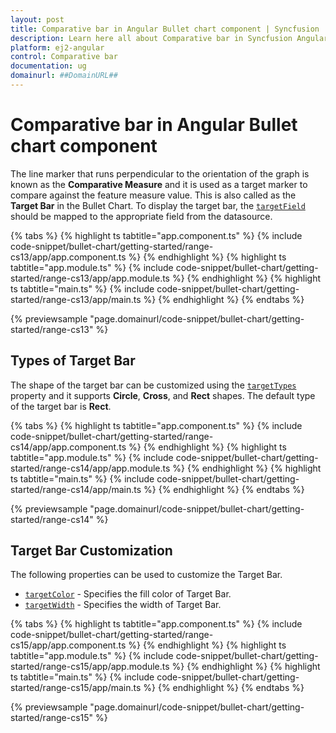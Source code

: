 ```yaml
---
layout: post
title: Comparative bar in Angular Bullet chart component | Syncfusion
description: Learn here all about Comparative bar in Syncfusion Angular Bullet chart component of Syncfusion Essential JS 2 and more.
platform: ej2-angular
control: Comparative bar 
documentation: ug
domainurl: ##DomainURL##
---
```

<!-- markdownlint-disable MD036 -->

# Comparative bar in Angular Bullet chart component

The line marker that runs perpendicular to the orientation of the graph is known as the **Comparative Measure** and it is used as a target marker to compare against the feature measure value. This is also called as the **Target Bar** in the Bullet Chart. To display the target bar, the [`targetField`](https://ej2.syncfusion.com/angular/documentation/api/bullet-chart/#targetfield) should be mapped to the appropriate field from the datasource.

{% tabs %}
{% highlight ts tabtitle="app.component.ts" %}
{% include code-snippet/bullet-chart/getting-started/range-cs13/app/app.component.ts %}
{% endhighlight %}
{% highlight ts tabtitle="app.module.ts" %}
{% include code-snippet/bullet-chart/getting-started/range-cs13/app/app.module.ts %}
{% endhighlight %}
{% highlight ts tabtitle="main.ts" %}
{% include code-snippet/bullet-chart/getting-started/range-cs13/app/main.ts %}
{% endhighlight %}
{% endtabs %}
  
{% previewsample "page.domainurl/code-snippet/bullet-chart/getting-started/range-cs13" %}

## Types of Target Bar

The shape of the target bar can be customized using the [`targetTypes`](https://ej2.syncfusion.com/angular/documentation/api/bullet-chart/#targettypes) property and it supports **Circle**, **Cross**, and **Rect** shapes. The default type of the target bar is **Rect**.

{% tabs %}
{% highlight ts tabtitle="app.component.ts" %}
{% include code-snippet/bullet-chart/getting-started/range-cs14/app/app.component.ts %}
{% endhighlight %}
{% highlight ts tabtitle="app.module.ts" %}
{% include code-snippet/bullet-chart/getting-started/range-cs14/app/app.module.ts %}
{% endhighlight %}
{% highlight ts tabtitle="main.ts" %}
{% include code-snippet/bullet-chart/getting-started/range-cs14/app/main.ts %}
{% endhighlight %}
{% endtabs %}
  
{% previewsample "page.domainurl/code-snippet/bullet-chart/getting-started/range-cs14" %}

## Target Bar Customization

The following properties can be used to customize the Target Bar.

* [`targetColor`](https://ej2.syncfusion.com/angular/documentation/api/bullet-chart/#targetcolor) - Specifies the fill color of Target Bar.
* [`targetWidth`](https://ej2.syncfusion.com/angular/documentation/api/bullet-chart/#targetwidth) - Specifies the width of Target Bar.

{% tabs %}
{% highlight ts tabtitle="app.component.ts" %}
{% include code-snippet/bullet-chart/getting-started/range-cs15/app/app.component.ts %}
{% endhighlight %}
{% highlight ts tabtitle="app.module.ts" %}
{% include code-snippet/bullet-chart/getting-started/range-cs15/app/app.module.ts %}
{% endhighlight %}
{% highlight ts tabtitle="main.ts" %}
{% include code-snippet/bullet-chart/getting-started/range-cs15/app/main.ts %}
{% endhighlight %}
{% endtabs %}
  
{% previewsample "page.domainurl/code-snippet/bullet-chart/getting-started/range-cs15" %}